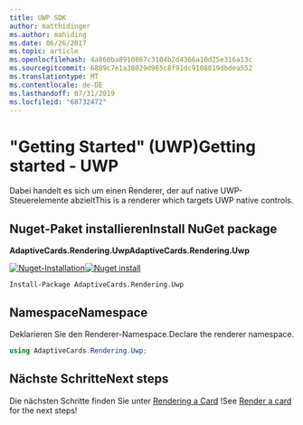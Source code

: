 ```yaml
---
title: UWP SDK
author: matthidinger
ms.author: mahiding
ms.date: 06/26/2017
ms.topic: article
ms.openlocfilehash: 4a860ba8910867c3104b2d4366a10d25e316a13c
ms.sourcegitcommit: 6889c7e1a38029d965c8f91dc9108819dbdea552
ms.translationtype: MT
ms.contentlocale: de-DE
ms.lasthandoff: 07/31/2019
ms.locfileid: "68732472"
---
```

# <a name="getting-started---uwp"></a><span data-ttu-id="7bcc6-102">"Getting Started" (UWP)</span><span class="sxs-lookup"><span data-stu-id="7bcc6-102">Getting started - UWP</span></span>

<span data-ttu-id="7bcc6-103">Dabei handelt es sich um einen Renderer, der auf native UWP-Steuerelemente abzielt</span><span class="sxs-lookup"><span data-stu-id="7bcc6-103">This is a renderer which targets UWP native controls.</span></span>

## <a name="install-nuget-package"></a><span data-ttu-id="7bcc6-104">Nuget-Paket installieren</span><span class="sxs-lookup"><span data-stu-id="7bcc6-104">Install NuGet package</span></span>

<span data-ttu-id="7bcc6-105">**AdaptiveCards.Rendering.Uwp**</span><span class="sxs-lookup"><span data-stu-id="7bcc6-105">**AdaptiveCards.Rendering.Uwp**</span></span>

<span data-ttu-id="7bcc6-106">[![Nuget-Installation](https://img.shields.io/nuget/vpre/AdaptiveCards.Rendering.Uwp.svg)](https://www.nuget.org/packages/AdaptiveCards.Rendering.Uwp)</span><span class="sxs-lookup"><span data-stu-id="7bcc6-106">[![Nuget install](https://img.shields.io/nuget/vpre/AdaptiveCards.Rendering.Uwp.svg)](https://www.nuget.org/packages/AdaptiveCards.Rendering.Uwp)</span></span>

```console
Install-Package AdaptiveCards.Rendering.Uwp
```

## <a name="namespace"></a><span data-ttu-id="7bcc6-107">Namespace</span><span class="sxs-lookup"><span data-stu-id="7bcc6-107">Namespace</span></span>

<span data-ttu-id="7bcc6-108">Deklarieren Sie den Renderer-Namespace.</span><span class="sxs-lookup"><span data-stu-id="7bcc6-108">Declare the renderer namespace.</span></span>

```csharp
using AdaptiveCards.Rendering.Uwp;
```

## <a name="next-steps"></a><span data-ttu-id="7bcc6-109">Nächste Schritte</span><span class="sxs-lookup"><span data-stu-id="7bcc6-109">Next steps</span></span>

<span data-ttu-id="7bcc6-110">Die nächsten Schritte finden Sie unter [Rendering a Card](render-a-card.md) !</span><span class="sxs-lookup"><span data-stu-id="7bcc6-110">See [Render a card](render-a-card.md) for the next steps!</span></span>